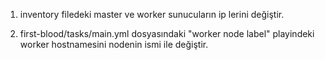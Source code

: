 1) inventory filedeki master ve worker sunucuların ip lerini değiştir.

2) first-blood/tasks/main.yml dosyasındaki "worker node label" playindeki worker hostnamesini nodenin ismi ile değiştir.
